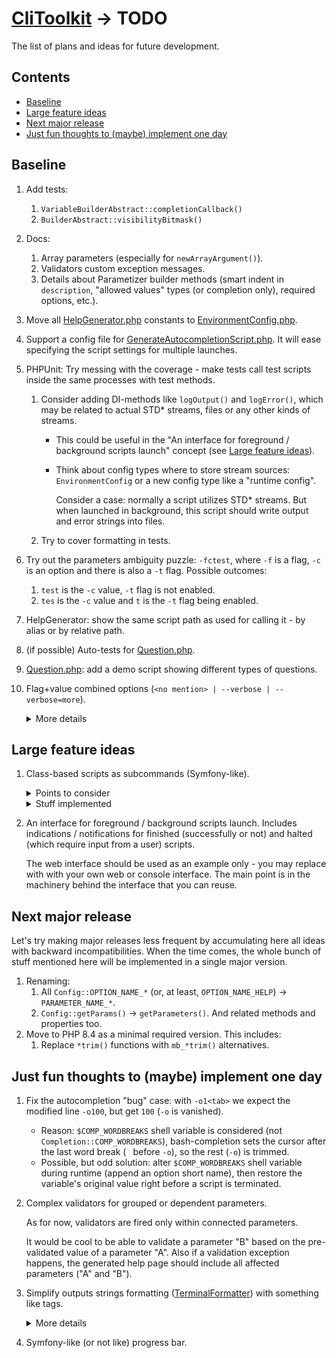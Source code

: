 # [CliToolkit](../README.md) -> TODO

The list of plans and ideas for future development.

## Contents

- [Baseline](#baseline)
- [Large feature ideas](#large-feature-ideas)
- [Next major release](#next-major-release)
- [Just fun thoughts to (maybe) implement one day](#just-fun-thoughts-to-maybe-implement-one-day)

## Baseline

1. Add tests:
    1. `VariableBuilderAbstract::completionCallback()`
    1. `BuilderAbstract::visibilityBitmask()`
1. Docs:
    1. Array parameters (especially for `newArrayArgument()`).
    1. Validators custom exception messages.
    1. Details about Parametizer builder methods
       (smart indent in `description`, "allowed values" types (or completion only), required options, etc.).
1. Move all [HelpGenerator.php](../src/Parametizer/Config/HelpGenerator.php) constants
     to [EnvironmentConfig.php](../src/Parametizer/EnvironmentConfig.php).
1. Support a config file for
   [GenerateAutocompletionScript.php](../tools/cli-toolkit/ScriptClasses/GenerateAutocompletionScript.php). It will ease
   specifying the script settings for multiple launches.
1. PHPUnit: Try messing with the coverage - make tests call test scripts inside the same processes with test methods.
    1. Consider adding DI-methods like `logOutput()` and `logError()`, which may be related to actual STD* streams,
       files or any other kinds of streams.
        * This could be useful in the "An interface for foreground / background scripts launch" concept
          (see [Large feature ideas](#large-feature-ideas)).
        * Think about config types where to store stream sources: `EnvironmentConfig` or a new config type like
          a "runtime config".
          
          Consider a case: normally a script utilizes STD* streams. But when launched in background,
          this script should write output and error strings into files.
    1. Try to cover formatting in tests.
1. Try out the parameters ambiguity puzzle: `-fctest`, where `-f` is a flag, `-c` is an option and there is
   also a `-t` flag. Possible outcomes:
    1. `test` is the `-c` value, `-t` flag is not enabled.
    1. `tes` is the `-c` value and `t` is the `-t` flag being enabled.
1. HelpGenerator: show the same script path as used for calling it - by alias or by relative path.
1. (if possible) Auto-tests for [Question.php](../src/Question/Question.php).
1. [Question.php](../src/Question/Question.php): add a demo script showing different types of questions.
1. Flag+value combined options (`<no mention> | --verbose | --verbose=more`).

   <details>
   <summary>More details</summary>

   Possible states:
    * A parameter is not mentioned: the value is `null` or `false`.
    * A parameter is mentioned as a flag (no specific value): the value is `true` or some default.
    * A parameter is mentioned with a value.

   See also [symfony implementation](https://symfony.com/doc/current/console/input.html#options-with-optional-arguments)
   as an example.

   Points to consider:
    1. Solve the ambiguity:
        * For `-vo` always consider `-v` as an ordinal option (unless it is a flag-only option)
          and `o` as a value for `-v`.
          If `-v` is flag-only, then `o` should be a flag-like (a flag-only or a flag-or-option).
        * `-vv` should not be considered as the same flag mentioned twice (unless it is a flag-only option).
          It is an option `-v` with a value `v`.
        * For `-v more` consider `more` as a value for `-v` (unless `-v` is a flag-only option).
          If you want to pass `more` as an argument value and use flag-or-option `-v` as a flag, specify a double dash:
          `-v -- more`
    1. Show explicitly such an option type on a generated help page.

   Subtasks:
    1. `--help=more` shows hidden parameters (any visibility mask) like internal autocomplete-related
   parameters.

   </details>

## Large feature ideas

1. Class-based scripts as subcommands (Symfony-like).
    <details>
    <summary>Points to consider</summary>

    1. Renaming section:
        1. `ScriptDetector` -> `ScriptClassDetector`
            1. `ScriptDetector*Test` -> `ScriptClassDetector*Test`
        1. `ScriptAbstract` -> `ScriptClassAbstract`
    1. TEST
        1. - [x] [ScriptDetector.php](../src/Parametizer/Script/ScriptDetector.php):
            1. - [x] Base script classes detection.
            1. - [x] Consider a case: script classes are spread all over a huge project. The only search path is
                 the huge project's root directory. A full scan may take a while.

                 Consider caching:

                    * ~~by a setting and/or based on all scanned files count;~~
                    * ~~possible automatic invalidation condition;~~
                    * easy to use manual cache clear tool.
            1. - [x] No abstract classes are detected ~~and (if possible) loaded into memory~~.
            1. - [x] Final classes are detected too.
            1. - [x] Classes without namespaces are detected too.
            1. - [x] Several search paths.
            1. - [x] Exclude (black-list) exact paths ~~or parts of~~.
            1. - [x] ~~Force-include (white-over-black) parts of paths.~~
            1. - [x] ~~Force-include (white-over-black) exact paths.~~
            1. - [x] Invalid / not readable paths.
            1. - [x] Names are naturally sorted (`script2` is placed above `script10`).
            1. - [x] Do not process duplicate paths (local vs real paths).
        1. - [x] [ScriptLauncher.php](../src/Parametizer/Script/ScriptLauncher/ScriptLauncher.php)
            1. - [x] Defaults in the constructor: a detector (with caching DISabled) and a config.
        1. - [x] [ScriptAbstract.php](../src/Parametizer/Script/BuiltinSubcommand/ScriptAbstract.php)
            1. - [x] Simple and composite names (with sections).
            1. - [x] `getLocalName()` must not be empty.
            1. - [x] `getLocalName()` auto name generation:
                 `name`, `Name`, `SomeName`, `PDF`, `SomeNamePDF`, `PDFSomeName`, `SomePDFName`
        1. - [ ] [cli-toolkit](../tools/cli-toolkit)
            1. - [x] [GenerateAutocompletionScript.php](../tools/cli-toolkit/ScriptClasses/GenerateAutocompletionScript.php)

                 Functional tests that look for substrings in generated files.
            1. - [ ] [GenerateEnvConfig.php](../tools/cli-toolkit/ScriptClasses/GenerateEnvConfig.php)

                 Just assert generated file's contents.
    1. - [ ] Split `TestCaseAbstract` into all-tests-related and parametizer-only-related.

         Use the former for non-parametizer tests.
    1. - [ ] "First steps" files generator.
        1. - [ ] Add the generator itself.

             Something that will help users to start using the library quickly and easily. For instance, it should
             create a launcher with some default detection (no cache), maybe add an autocompletion script right away,
             maybe generate a blank script class, etc.
        1. - [ ] Test it.
    1. - [ ] [features-manual.md](features-manual.md):
        1. - [ ] Built-in subcommands.
            1. - [ ] `list` as a default value.
                 No other parameters are processed correctly unless `list` is specified explicitly.
        1. - [ ] [ScriptAbstract.php](../src/Parametizer/Script/ScriptAbstract.php)
        1. - [ ] [ScriptDetector.php](../src/Parametizer/Script/ScriptDetector.php)
        1. - [ ] [launcher.php](../tools/cli-toolkit/launcher.php)
        1. - [ ] `ConfigBuilder::shortDescription()`
    1. - [ ] Scripts launcher may detect ordinal Parametizer-based scripts
         (one of the launcher / "_Environment Config_" config settings).

         Thoughts about such scripts naming:
        * Generate default names by minimal unambiguous paths.
        * Add a Parametizer config option to set a script name (and aliases). Use it as a way to detect such scripts
          and add those to a launcher available commands list.
    1. - [ ] Implement a "typo guesser" like in `composer`:
         
         ```
         $ composer lizstz


         Command "lizstz" is not defined.
         
         
         Do you want to run "list" instead?  (yes/no) [no]:
         >
         ```
    1. - [ ] Support single-named aliases: `cli-toolkit:generate-autocompletion-scripts` is the "main" name for
         a script, that may be also called via `gas` or `generate-completion` aliases.

         ... Or try making a subcommand alias via an autocompletion script.
    1. - [ ] Detected script names may be accessed as subcommand names by specifying their full names
         (autocomplete-powered) or unambiguous first characters substrings (like in Symfony console) - if there are
         scripts `clear-cache` and `clone-config`, the unambiguous enough substrings are `cle` and `clo` respectively.
        1. - [ ] (like in Symfony) In case of composite names each name substring should be mentioned - for
             `cli-toolkit:generate-autocompletion-scripts` you should specify `c:g`
             (if it is unambiguous enough - there are no other scripts named `c*:g*`).
        1. - [ ] Support showing minimum unambiguous shortcuts via the runner list command
             (switched on/off by a flag option).
    1. - [ ] Add a scripts launcher generator that initially stores a path to the CliToolkit engine.
         
         In future, there may also be a path to a settings config file (see the "_Environment Config_" feature below)
         or the config contents itself.
    1. - [ ] Add an alternate script detector. Use it inside
         [GenerateAutocompletionScript.php](../tools/cli-toolkit/ScriptClasses/GenerateAutocompletionScript.php).
        1. - [ ] Plain Parametizer-based scripts.
        1. - [ ] Regular plain scripts.
        1. - [ ] Different detections within a single process.

             Consider a case: search `A/×` except `A/z/×` and set the alias `one`. Then search `A/z/×` and set
             the alias `another`. It may be solved via several `detect()` calls with different search settings.
    1. - [ ] Consider adding even more [backward incompatibilities](todo.md#next-major-release) or delaying
       the next major release, see [already implemented backward incompatibilities](changelog.md#v300).
    1. - [ ] Create a document about values and / or goals of the library.

    </details>
    <details>
    <summary>Stuff implemented</summary>

    1. - [x] Support composite names: 2 parts at least - `section:script` (like in Symfony).
         Single named scripts should be allowed too.
        1. - [x] Also try to allow any amount of parts in a script full name (3, 4, ..., N).
    1. - [x] Remove now obsolete "plain" scripts from `tools/cli-toolkit`
         or replace repeating code with script classes usages.
    1. - [x] Add a built-in subcommand `list` to list all detected scripts with their names and short descriptions.
         Also consider this:
        1. - [x] Update [GenerateMassTestScripts.php](../tools/cli-toolkit/ScriptClasses/Internal/GenerateMassTestScripts.php)
             by adding name sections.
        1. - [x] Add the command automatically for all configs with switches.
        1. - [x] Add filtering by a substring.
        1. - [x] Support different output formats.
        1. - [x] Modify `--help` callback for a script with subcommands: if there is more than X subcommands available,
             do not show the full list of subcommands with usages, mention `list` subcommand instead.
        1. - [x] Use the same mechanism to add `help` subcommand,
             e.g. `git help status` is the same as `git status --help`.
            * The `help` subcommand should be added automatically for each config with a subcommand.
            * Possible values are all available subcommand names for the same switch.
        1. - [x] Update [changelog.md](changelog.md)
    1. - [x] Refactoring stage:
        1. - [x] Rename [utils](../tests/utils) to `Utils` (directory and namespace).
        1. - [x] Apply `TestUtils::newConfig()` in all test scripts.
        1. - [x] Remove `@noinspection SpellCheckingInspection` where possible
             by replacing substrings with "more typo friendly".
    1. - [x] Make `list` as the default value for a subcommand switch.
    1. - [x] Ensure a parent config parameter is not shadowed by a subcommand name as a key for
         a subcommand request subarray.

         Example: add `list` argument to a launcher and lose it's value after `CliRequestProcessor` replaces it with
         `list` subcommand branch request.
    1. - [x] Add manual short description support - in case automatic short description is not so good.
        1. - [x] Add a short description to built-in subcommands where needed.
    1. - [x] Add `ScriptLauncher` to keep all launchers common code.
        * [ScriptDetector.php](../src/Parametizer/Script/ScriptDetector.php) may be created by default with
          a single search path `__DIR__` and its own path as an exception.
    1. - [x] Support `EnvironmentConfig` setup:
        1. - [x] ~~See if `$_SERVER` may be used instead of `debug_backtrace()`.~~
        1. - [x] A script class skeleton should support a method to set an `EnvironmentConfig` instance received from
             a script launcher or (otherwise) created from scratch (including the config file autoloader).
            * ~~If an `EnvironmentConfig` instance is passed from a launcher to a script class, it should be treated
              as a default config (not a forced only-config) - a script class should be able to _update_ parameters.~~
        1. - [x] ~~Think about the load priorities: a) launcher env config instance,
             b) script class subtree config files.~~
        1. - [x] ~~Try easing `ScriptAbstract::getConfiguration()` declaration, consider making an empty `ConfigBuilder`
             instance "automatically" by making `getConfiguration()` non-static or in a separate method.~~
   1. - [x] Make `newSubcommandSwitch()` optional.

        Only a single subcommand switch is possible, so there is no need to specify its name explicitly
        (but it's still should be possible if customization is preferred).

        Also, rename  throughout the whole project:

       1. - [x] "subcommandValue" to "subcommandName".
       1. - [x] "subcommand value" to "subcommand name".
       1. - [x] "subcommandSwitchValue" to "subcommandName".
   1. - [x] Test performance on many files.
       1. - [x] Create test classes generator to generate lost of class-based scripts.
       1. - [x] Compare file tokenizer vs regexp.
           * Tokenizer works 20% slower, same memory usage. Replaced with regexp.
       1. - [x] A generated launcher should also show time elapsed and RAM usage.
       1. - [x] ~~Remove
            [GenerateMassTestScripts.php](../tools/cli-toolkit/ScriptClasses/Internal/GenerateMassTestScripts.php) from
            the launcher, make it not detectable by
            [GenerateAutocompletionScript.php](../tools/cli-toolkit/ScriptClasses/GenerateAutocompletionScript.php).~~
       1. - [x] Try removing script name parts and subcommand name regexp validations. Think if caching is needed.
       1. - [x] Consider adding optional caching in [ScriptDetector.php](../src/Parametizer/Script/ScriptDetector.php).
           * Searching in large projects (~ 5GB) may last for 30+ seconds!
       1. - [x] Test `EnvironmentConfig` config autoload performance with lots (1K+) of files.
    </details>
1. An interface for foreground / background scripts launch. Includes indications / notifications
   for finished (successfully or not) and halted (which require input from a user) scripts.

   The web interface should be used as an example only - you may replace with with your own web or console interface.
   The main point is in the machinery behind the interface that you can reuse.

## Next major release

Let's try making major releases less frequent by accumulating here all ideas with backward incompatibilities.
When the time comes, the whole bunch of stuff mentioned here will be implemented in a single major version.

1. Renaming:
    1. All `Config::OPTION_NAME_*` (or, at least, `OPTION_NAME_HELP`) -> `PARAMETER_NAME_*`.
    1. `Config::getParams()` -> `getParameters()`. And related methods and properties too.
1. Move to PHP 8.4 as a minimal required version. This includes:
    1. Replace `*trim()` functions with `mb_*trim()` alternatives.

## Just fun thoughts to (maybe) implement one day

1. Fix the autocompletion "bug" case: with `-o1<tab>` we expect the modified line `-o100`,
   but get `100` (`-o` is vanished).
    * Reason: `$COMP_WORDBREAKS` shell variable is considered (not `Completion::COMP_WORDBREAKS`), bash-completion
      sets the cursor after the last word break (` ` before `-o`), so the rest (`-o`) is trimmed.
    * Possible, but odd solution: alter `$COMP_WORDBREAKS` shell variable during runtime (append an option short name),
      then restore the variable's original value right before a script is terminated.
1. Complex validators for grouped or dependent parameters.

   As for now, validators are fired only within connected parameters.

   It would be cool to be able to validate a parameter "B" based on the pre-validated value of a parameter "A".
   Also if a validation exception happens, the generated help page should include all affected parameters
   ("A" and "B").
1. Simplify outputs strings formatting ([TerminalFormatter](../src/TerminalFormatter.php)) with something like tags.

   <details>
   <summary>More details</summary>

   Something like `"value: '<itemValue>{$value}</itemValue>'"` instead of
   `"value: '" . $errorFormatter->itemValue($value) . "'"`.
   See also [symfony coloring](https://symfony.com/doc/current/console/coloring.html) as an example.

   Points to consider:
    * If formatting is disabled, the tags should be stripped from strings before outputting.
    * Ignore (for formatting or stripping) not supported tags.
    * Create a mean to escape a tag - to output it as is (for instance, as a formatting example).
    * Use this feature to improve current built-in formatting - to simplify and shorten the code.
   </details>
1. Symfony-like (or not like) progress bar.
